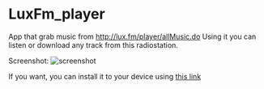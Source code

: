 # LuxFm_player

App that grab music from http://lux.fm/player/allMusic.do 
Using it you can listen or download any track from this radiostation.

Screenshot: 
![screenshot](https://pp.userapi.com/c636320/v636320602/60a6a/sAg7zAkS0qA.jpg)

If you want, you can install it to your device using [this link](https://www.iardel.store.aptoide.com)

